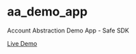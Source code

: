 # aa_demo_app
Account Abstraction Demo App - Safe SDK

[Live Demo](https://aa-demo-app-4b18.vercel.app/)
